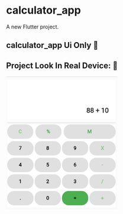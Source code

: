 # calculator_app

A new Flutter project.
## calculator_app Ui Only :tada:

## Project Look In Real Device: :tada:
<img src='https://github.com/DeveloperOrpon/Calculator_Ui_Flutter/blob/main/ScreenShot.PNG?raw=true' width="300px" alt='Video Prohressbar'/>

